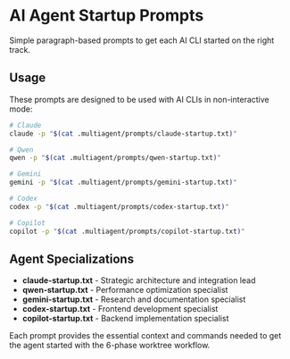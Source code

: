 # AI Agent Startup Prompts

Simple paragraph-based prompts to get each AI CLI started on the right track.

## Usage

These prompts are designed to be used with AI CLIs in non-interactive mode:

```bash
# Claude
claude -p "$(cat .multiagent/prompts/claude-startup.txt)"

# Qwen
qwen -p "$(cat .multiagent/prompts/qwen-startup.txt)"

# Gemini  
gemini -p "$(cat .multiagent/prompts/gemini-startup.txt)"

# Codex
codex -p "$(cat .multiagent/prompts/codex-startup.txt)"

# Copilot
copilot -p "$(cat .multiagent/prompts/copilot-startup.txt)"
```

## Agent Specializations

- **claude-startup.txt** - Strategic architecture and integration lead
- **qwen-startup.txt** - Performance optimization specialist  
- **gemini-startup.txt** - Research and documentation specialist
- **codex-startup.txt** - Frontend development specialist
- **copilot-startup.txt** - Backend implementation specialist

Each prompt provides the essential context and commands needed to get the agent started with the 6-phase worktree workflow.